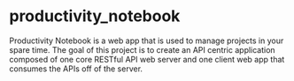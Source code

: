 # productivity_notebook
Productivity Notebook is a web app that is used to manage projects in your spare time. The goal of this project is to create an API centric application composed of one core RESTful API web server and one client web app that consumes the APIs off of the server.